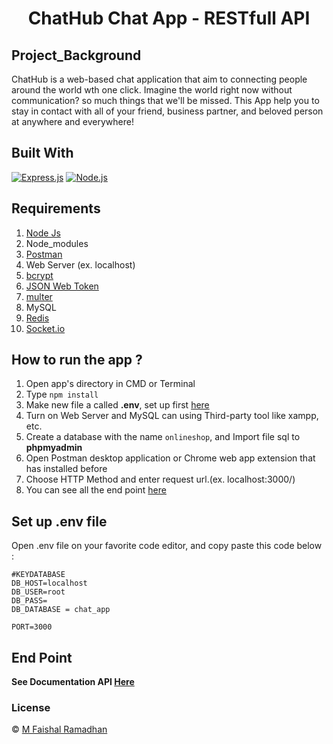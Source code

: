 <h1 align="center">ChatHub Chat App -  RESTfull API</h1>

## Project_Background

ChatHub is a  web-based chat application that aim to connecting people around the world wth one click. Imagine the world right now without communication? so much things that we'll be missed. This App help you to stay in contact with all of your friend, business partner, and beloved person  at anywhere and everywhere!

## Built With

[![Express.js](https://img.shields.io/badge/Express.js-4.17.1-orange.svg?style=rounded-square)](https://expressjs.com/en/starter/installing.html)
[![Node.js](https://img.shields.io/badge/Node.js-v.12.18.2-green.svg?style=rounded-square)](https://nodejs.org/)

## Requirements

1. <a href="https://nodejs.org/en/download/">Node Js</a>
2. Node_modules
3. <a href="https://www.getpostman.com/">Postman</a>
4. Web Server (ex. localhost)
5. <a href="https://www.npmjs.com/package/bcrypt">bcrypt</a>
6. <a href="https://www.npmjs.com/package/jsonwebtoken">JSON Web Token</a>
7. <a href="https://www.npmjs.com/package/multer">multer</a>
8. MySQL
9. <a href="https://www.npmjs.com/package/redis">Redis</a>
10. <a href="https://socket.io/get-started/chat/">Socket.io</a>

## How to run the app ?

1. Open app's directory in CMD or Terminal
2. Type `npm install`
3. Make new file a called **.env**, set up first [here](#set-up-env-file)
4. Turn on Web Server and MySQL can using Third-party tool like xampp, etc.
5. Create a database with the name `onlineshop`, and Import file sql to **phpmyadmin**
6. Open Postman desktop application or Chrome web app extension that has installed before
7. Choose HTTP Method and enter request url.(ex. localhost:3000/)
8. You can see all the end point [here](#end-point)

## Set up .env file

Open .env file on your favorite code editor, and copy paste this code below :

```
#KEYDATABASE
DB_HOST=localhost
DB_USER=root
DB_PASS=
DB_DATABASE = chat_app

PORT=3000
```

## End Point

**See Documentation API [Here](https://documenter.getpostman.com/view/12322022/TVYDez2K)**

### License

© [M Faishal Ramadhan](https://github.com/Faishalrmdhn)